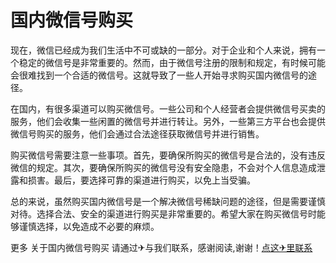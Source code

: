 # 国内微信号购买

现在，微信已经成为我们生活中不可或缺的一部分。对于企业和个人来说，拥有一个稳定的微信号是非常重要的。然而，由于微信号注册的限制和规定，有时候可能会很难找到一个合适的微信号。这就导致了一些人开始寻求购买国内微信号的途径。

在国内，有很多渠道可以购买微信号。一些公司和个人经营者会提供微信号买卖的服务，他们会收集一些闲置的微信号并进行转让。另外，一些第三方平台也会提供微信号购买的服务，他们会通过合法途径获取微信号并进行销售。

购买微信号需要注意一些事项。首先，要确保所购买的微信号是合法的，没有违反微信的规定。其次，要确保所购买的微信号没有安全隐患，不会对个人信息造成泄露和损害。最后，要选择可靠的渠道进行购买，以免上当受骗。

总的来说，虽然购买国内微信号是一个解决微信号稀缺问题的途径，但是需要谨慎对待。选择合法、安全的渠道进行购买是非常重要的。希望大家在购买微信号时能够谨慎选择，以免造成不必要的麻烦。

更多 关于国内微信号购买 请通过✈与我们联系，感谢阅读,谢谢！[点这✈里联系](https://acc.k02.cc)